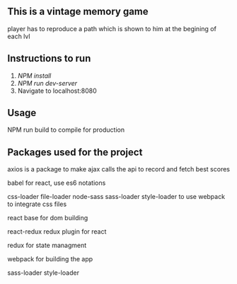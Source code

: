 ## This is a vintage memory game

player has to reproduce a path which is shown to him at the begining of each lvl

## Instructions to run

1. *NPM install*
2. *NPM run dev-server*
4. Navigate to localhost:8080


## Usage
NPM run build to compile for production


## Packages used for the project

axios is a package to make ajax calls the api to record and fetch best scores

babel for react, use es6 notations

css-loader file-loader node-sass sass-loader style-loader to use webpack to integrate css files

react base for dom building

react-redux redux plugin for react

redux for state managment

webpack for building the app

sass-loader style-loader
